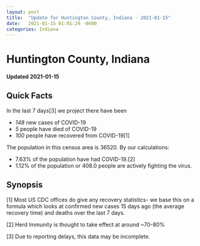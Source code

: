 ```yaml
---
layout: post
title:  "Update for Huntington County, Indiana - 2021-01-15"
date:   2021-01-15 01:01:29 -0600
categories: Indiana
---
```


# Huntington County, Indiana
#### Updated 2021-01-15

## Quick Facts

In the last 7 days[3] we project there have been
- *148* new cases of COVID-19
- *5* people have died of COVID-19
- *100* people have recovered from COVID-19[1]

The population in this census area is 36520. By our calculations:
- 7.63% of the population have had COVID-19.[2]
- 1.12% of the population or 408.0 people are actively fighting the virus.

## Synopsis




[1] Most US CDC offices do give any recovery statistics- we base this on a formula which looks at confirmed new cases
15 days ago (the average recovery time) and deaths over the last 7 days.

[2] Herd Immunity is thought to take effect at around ~70-80%

[3] Due to reporting delays, this data may be incomplete.
 
    